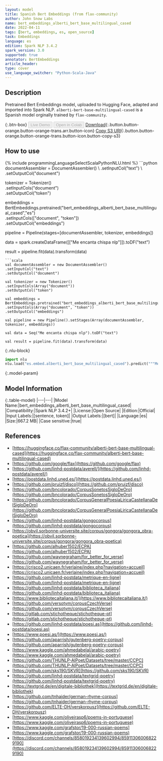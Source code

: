 ```yaml
---
layout: model
title: Spanish Bert Embeddings (from flax-community)
author: John Snow Labs
name: bert_embeddings_alberti_bert_base_multilingual_cased
date: 2022-04-11
tags: [bert, embeddings, es, open_source]
task: Embeddings
language: es
edition: Spark NLP 3.4.2
spark_version: 3.0
supported: true
annotator: BertEmbeddings
article_header:
type: cover
use_language_switcher: "Python-Scala-Java"
---
```


## Description

Pretrained Bert Embeddings model, uploaded to Hugging Face, adapted and imported into Spark NLP. `alberti-bert-base-multilingual-cased` is a Spanish model orginally trained by `flax-community`.

{:.btn-box}
<button class="button button-orange" disabled>Live Demo</button>
<button class="button button-orange" disabled>Open in Colab</button>
[Download](https://s3.amazonaws.com/auxdata.johnsnowlabs.com/public/models/bert_embeddings_alberti_bert_base_multilingual_cased_es_3.4.2_3.0_1649671065273.zip){:.button.button-orange.button-orange-trans.arr.button-icon}
[Copy S3 URI](s3://auxdata.johnsnowlabs.com/public/models/bert_embeddings_alberti_bert_base_multilingual_cased_es_3.4.2_3.0_1649671065273.zip){:.button.button-orange.button-orange-trans.button-icon.button-copy-s3}

## How to use



<div class="tabs-box" markdown="1">
{% include programmingLanguageSelectScalaPythonNLU.html %}
```python
documentAssembler = DocumentAssembler() \
.setInputCol("text") \
.setOutputCol("document")

tokenizer = Tokenizer() \
.setInputCols("document") \
.setOutputCol("token")

embeddings = BertEmbeddings.pretrained("bert_embeddings_alberti_bert_base_multilingual_cased","es") \
.setInputCols(["document", "token"]) \
.setOutputCol("embeddings")

pipeline = Pipeline(stages=[documentAssembler, tokenizer, embeddings])

data = spark.createDataFrame([["Me encanta chispa nlp"]]).toDF("text")

result = pipeline.fit(data).transform(data)
```
```scala
val documentAssembler = new DocumentAssembler() 
.setInputCol("text") 
.setOutputCol("document")

val tokenizer = new Tokenizer() 
.setInputCols(Array("document"))
.setOutputCol("token")

val embeddings = BertEmbeddings.pretrained("bert_embeddings_alberti_bert_base_multilingual_cased","es") 
.setInputCols(Array("document", "token")) 
.setOutputCol("embeddings")

val pipeline = new Pipeline().setStages(Array(documentAssembler, tokenizer, embeddings))

val data = Seq("Me encanta chispa nlp").toDF("text")

val result = pipeline.fit(data).transform(data)
```


{:.nlu-block}
```python
import nlu
nlu.load("es.embed.alberti_bert_base_multilingual_cased").predict("""Me encanta chispa nlp""")
```

</div>

{:.model-param}
## Model Information

{:.table-model}
|---|---|
|Model Name:|bert_embeddings_alberti_bert_base_multilingual_cased|
|Compatibility:|Spark NLP 3.4.2+|
|License:|Open Source|
|Edition:|Official|
|Input Labels:|[sentence, token]|
|Output Labels:|[bert]|
|Language:|es|
|Size:|667.2 MB|
|Case sensitive:|true|

## References

- [https://huggingface.co/flax-community/alberti-bert-base-multilingual-cased](https://huggingface.co/flax-community/alberti-bert-base-multilingual-cased)
- [https://github.com/google/flax](https://github.com/google/flax)
- [https://github.com/linhd-postdata/averell/](https://github.com/linhd-postdata/averell/)
- [https://postdata.linhd.uned.es/](https://postdata.linhd.uned.es/)
- [https://github.com/pruizf/disco](https://github.com/pruizf/disco)
- [https://github.com/bncolorado/CorpusSonetosSigloDeOro](https://github.com/bncolorado/CorpusSonetosSigloDeOro)
- [https://github.com/bncolorado/CorpusGeneralPoesiaLiricaCastellanaDelSigloDeOro](https://github.com/bncolorado/CorpusGeneralPoesiaLiricaCastellanaDelSigloDeOro)
- [https://github.com/linhd-postdata/gongocorpus](https://github.com/linhd-postdata/gongocorpus)
- [https://obvil.sorbonne-universite.site/corpus/gongora/gongora_obra-poetica](https://obvil.sorbonne-universite.site/corpus/gongora/gongora_obra-poetica)
- [https://github.com/alhuber1502/ECPA](https://github.com/alhuber1502/ECPA)
- [https://github.com/waynegraham/for_better_for_verse](https://github.com/waynegraham/for_better_for_verse)
- [https://crisco2.unicaen.fr/verlaine/index.php?navigation=accueil](https://crisco2.unicaen.fr/verlaine/index.php?navigation=accueil)
- [https://github.com/linhd-postdata/metrique-en-ligne](https://github.com/linhd-postdata/metrique-en-ligne)
- [https://github.com/linhd-postdata/biblioteca_italiana](https://github.com/linhd-postdata/biblioteca_italiana)
- [https://www.bibliotecaitaliana.it/](https://www.bibliotecaitaliana.it/)
- [https://github.com/versotym/corpusCzechVerse](https://github.com/versotym/corpusCzechVerse)
- [https://gitlab.com/stichotheque/stichotheque-pt](https://gitlab.com/stichotheque/stichotheque-pt)
- [https://github.com/linhd-postdata/poesi.as](https://github.com/linhd-postdata/poesi.as)
- [https://www.poesi.as/](https://www.poesi.as/)
- [https://github.com/aparrish/gutenberg-poetry-corpus](https://github.com/aparrish/gutenberg-poetry-corpus)
- [https://www.kaggle.com/ahmedabelal/arabic-poetry](https://www.kaggle.com/ahmedabelal/arabic-poetry)
- [https://github.com/THUNLP-AIPoet/Datasets/tree/master/CCPC](https://github.com/THUNLP-AIPoet/Datasets/tree/master/CCPC)
- [https://github.com/sks190/SKVR](https://github.com/sks190/SKVR)
- [https://github.com/linhd-postdata/textgrid-poetry](https://github.com/linhd-postdata/textgrid-poetry)
- [https://textgrid.de/en/digitale-bibliothek](https://textgrid.de/en/digitale-bibliothek)
- [https://github.com/tnhaider/german-rhyme-corpus](https://github.com/tnhaider/german-rhyme-corpus)
- [https://github.com/ELTE-DH/verskorpusz](https://github.com/ELTE-DH/verskorpusz)
- [https://www.kaggle.com/oliveirasp6/poems-in-portuguese](https://www.kaggle.com/oliveirasp6/poems-in-portuguese)
- [https://www.kaggle.com/grafstor/19-000-russian-poems](https://www.kaggle.com/grafstor/19-000-russian-poems)
- [https://discord.com/channels/858019234139602994/859113060068229190](https://discord.com/channels/858019234139602994/859113060068229190)